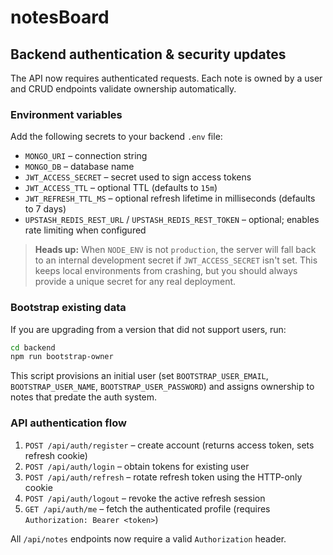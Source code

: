 # notesBoard

## Backend authentication & security updates

The API now requires authenticated requests. Each note is owned by a user and
CRUD endpoints validate ownership automatically.

### Environment variables

Add the following secrets to your backend `.env` file:

- `MONGO_URI` – connection string
- `MONGO_DB` – database name
- `JWT_ACCESS_SECRET` – secret used to sign access tokens
- `JWT_ACCESS_TTL` – optional TTL (defaults to `15m`)
- `JWT_REFRESH_TTL_MS` – optional refresh lifetime in milliseconds (defaults to 7 days)
- `UPSTASH_REDIS_REST_URL` / `UPSTASH_REDIS_REST_TOKEN` – optional; enables rate limiting when configured

> **Heads up:** When `NODE_ENV` is not `production`, the server will fall back to an
> internal development secret if `JWT_ACCESS_SECRET` isn't set. This keeps local
> environments from crashing, but you should always provide a unique secret for any
> real deployment.

### Bootstrap existing data

If you are upgrading from a version that did not support users, run:

```bash
cd backend
npm run bootstrap-owner
```

This script provisions an initial user (set `BOOTSTRAP_USER_EMAIL`,
`BOOTSTRAP_USER_NAME`, `BOOTSTRAP_USER_PASSWORD`) and assigns ownership to notes
that predate the auth system.

### API authentication flow

1. `POST /api/auth/register` – create account (returns access token, sets refresh cookie)
2. `POST /api/auth/login` – obtain tokens for existing user
3. `POST /api/auth/refresh` – rotate refresh token using the HTTP-only cookie
4. `POST /api/auth/logout` – revoke the active refresh session
5. `GET /api/auth/me` – fetch the authenticated profile (requires `Authorization: Bearer <token>`)

All `/api/notes` endpoints now require a valid `Authorization` header.
